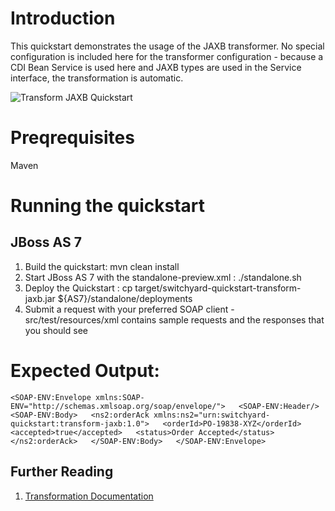 Introduction
============
This quickstart demonstrates the usage of the JAXB transformer.   No special configuration is 
included here for the transformer configuration - because a CDI Bean Service is used here and 
JAXB types are used in the Service interface, the transformation is automatic. 

![Transform JAXB Quickstart](https://github.com/jboss-switchyard/quickstarts/raw/master/transform-jaxb/transform-jaxb.jpg)


Preqrequisites 
==============
Maven

Running the quickstart
======================

JBoss AS 7
----------
1. Build the quickstart:
    mvn clean install
2. Start JBoss AS 7 with the standalone-preview.xml :
    ./standalone.sh 
3. Deploy the Quickstart :
    cp target/switchyard-quickstart-transform-jaxb.jar ${AS7}/standalone/deployments
4. Submit a request with your preferred SOAP client - src/test/resources/xml contains sample 
   requests and the responses that you should see



Expected Output:
================
`<SOAP-ENV:Envelope xmlns:SOAP-ENV="http://schemas.xmlsoap.org/soap/envelope/">  
   <SOAP-ENV:Header/>  
   <SOAP-ENV:Body>  
      <ns2:orderAck xmlns:ns2="urn:switchyard-quickstart:transform-jaxb:1.0">  
         <orderId>PO-19838-XYZ</orderId>  
         <accepted>true</accepted>  
         <status>Order Accepted</status>  
      </ns2:orderAck>  
   </SOAP-ENV:Body>  
</SOAP-ENV:Envelope>`  


## Further Reading

1. [Transformation Documentation](https://docs.jboss.org/author/display/SWITCHYARD/Transformation)


